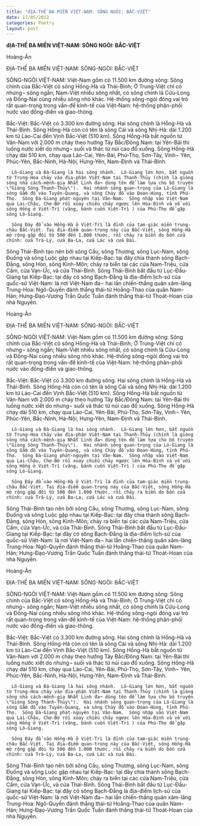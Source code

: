 ```yaml
---
title: "đỊA-THẾ BA MIỀN VIỆT-NAM: SÔNG NGÒI: BẮC-VIỆT"
date: 17/05/2012
categories: Poetry
layout: post
---
```


**đỊA-THẾ BA MIỀN VIỆT-NAM: SÔNG NGÒI: BẮC-VIỆT**

Hoàng-Ân

ĐỊA-THẾ BA MIỀN VIỆT-NAM: SÔNG-NGÒI: BẮC-VIỆT


SÔNG-NGÒI VIỆT-NAM: Việt-Nam gồm có 11.500 km đường sông: Sông chính của Bắc-Việt có sông Hồng-Hà và Thái-Bình; Ở Trung-Việt chỉ có nhưng¬ sông ngắn; Nam-Việt nhiều sông nhất, có sông chính là Cửu-Long và Đồng-Nai cùng nhiều sông nhỏ khác.  Hệ-thống sông-ngòi đóng vai trò rất quan-trọng trong vấn-đề kinh-tế của Việt-Nam: hệ-thống phân-phối nước vào đồng-điền và giao-thông.

Bắc-Việt:  Bắc-Việt có 3.300 km đường sông. Hai sông chính là Hồng-Hà và Thái-Bình.  Sông Hồng-Hà còn có tên là sông Cái và sông Nhị-Hà: dài 1.200 km từ Lào-Cai đến Vịnh Bắc-Việt (510 km). Sông Hồng-Hà bắt nguồn từ Vân-Nam với 2.000 m chảy theo hướng Tây Bắc/Đông Nam: tại Yên-Bái thì luồng nước xiết do nhưng¬ suối và thác từ núi cao đổ xuống. Sông Hồng-Hà chạy dài 510 km, chạy qua Lào-Cai, Yên-Bái, Phú-Thọ, Sơn-Tây, Vinh¬ Yên, Phúc-Yên, Bắc-Ninh, Hà-Nội, Hưng-Yên, Nam-Định và Thái-Bình.

      Lô-Giang và Đà-Giang là hai sông nhánh.  Lô-Giang lớn hơn, bắt nguồn từ Trung-Hoa chảy vào địa-phận Việt-Nam tại Thanh-Thủy (chính là giòng sông nhà cách-mệnh-gia Nhất Linh đa¬ dùng tên để làm tựa cho bộ truyện \"Giòng Sông Thanh-Thủy\").  Hai nhánh sông quan-trọng của Lô-Giang là sông Gầm đổ vào Tuyên-Quang, và sông Chảy đổ vào Đoan-Hùng, tỉnh Phú-Thọ.  Sông Đà-Giang phát-nguyên tại Vân-Nam.  Sông nhập vào Việt-Nam qua Lai-Châu, Chợ-Bờ rồi xoay chiều chảy ngược lên Hòa-Bình và về với sông Hồng ở Việt-Trì (vâng, bánh cuốn Việt-Trì ) của Phú-Thọ để gặp sông Lô-Giang.

      Sông Đáy đổ vào Hồng-Hà ở Việt-Trì là đỉnh của tam-giác miền trung-châu Bắc-Việt. Tại địa-điểm quan-trọng này của Bắc-Việt, sông Hồng-Hà mở rộng gấp đôi từ 500 đến 1.000 thước, rồi chảy ra biển do bốn cửa chính: cửa Trà-Lý, cửa Ba-La, cửa Lác và cửa Đài.      

Sông Thái-Bình tạo nên bởi sông Cầu, sông Thương, sông Lục-Nam, sông Đuống và sông Luộc gặp nhau tại Kiếp-Bạc: tại đây chia thành sông Bạch-Đằng, sông Hòn, sông Kinh-Môn; chảy ra biển tại các cửa Nam-Triệu, cửa Cấm, cửa Vạn-Ức, và cửa Thái-Bình.      Sông Thái-Bình bắt đầu từ Lục-Đầu-Giang tại Kiếp-Bạc: tại đây có sông Bạch-Đằng là địa-điểm lịch-sứ của quốc-sử Việt-Nam: là nơi Việt-Nam đa¬ hai lần chiến-thắng quân xâm-lăng Trung-Hoa: Ngô-Quyền đánh thắng thái-tử Hoằng-Thao của quân Nam-Hán; Hưng-Đạo-Vương Trần Quốc Tuấn đánh thắng thái-tử Thoát-Hoan của nhà Nguyên.

Hoàng-Ân

ĐỊA-THẾ BA MIỀN VIỆT-NAM: SÔNG-NGÒI: BẮC-VIỆT


SÔNG-NGÒI VIỆT-NAM: Việt-Nam gồm có 11.500 km đường sông: Sông chính của Bắc-Việt có sông Hồng-Hà và Thái-Bình; Ở Trung-Việt chỉ có nhưng¬ sông ngắn; Nam-Việt nhiều sông nhất, có sông chính là Cửu-Long và Đồng-Nai cùng nhiều sông nhỏ khác.  Hệ-thống sông-ngòi đóng vai trò rất quan-trọng trong vấn-đề kinh-tế của Việt-Nam: hệ-thống phân-phối nước vào đồng-điền và giao-thông.

Bắc-Việt:  Bắc-Việt có 3.300 km đường sông. Hai sông chính là Hồng-Hà và Thái-Bình.  Sông Hồng-Hà còn có tên là sông Cái và sông Nhị-Hà: dài 1.200 km từ Lào-Cai đến Vịnh Bắc-Việt (510 km). Sông Hồng-Hà bắt nguồn từ Vân-Nam với 2.000 m chảy theo hướng Tây Bắc/Đông Nam: tại Yên-Bái thì luồng nước xiết do nhưng¬ suối và thác từ núi cao đổ xuống. Sông Hồng-Hà chạy dài 510 km, chạy qua Lào-Cai, Yên-Bái, Phú-Thọ, Sơn-Tây, Vinh¬ Yên, Phúc-Yên, Bắc-Ninh, Hà-Nội, Hưng-Yên, Nam-Định và Thái-Bình.

      Lô-Giang và Đà-Giang là hai sông nhánh.  Lô-Giang lớn hơn, bắt nguồn từ Trung-Hoa chảy vào địa-phận Việt-Nam tại Thanh-Thủy (chính là giòng sông nhà cách-mệnh-gia Nhất Linh đa¬ dùng tên để làm tựa cho bộ truyện \"Giòng Sông Thanh-Thủy\").  Hai nhánh sông quan-trọng của Lô-Giang là sông Gầm đổ vào Tuyên-Quang, và sông Chảy đổ vào Đoan-Hùng, tỉnh Phú-Thọ.  Sông Đà-Giang phát-nguyên tại Vân-Nam.  Sông nhập vào Việt-Nam qua Lai-Châu, Chợ-Bờ rồi xoay chiều chảy ngược lên Hòa-Bình và về với sông Hồng ở Việt-Trì (vâng, bánh cuốn Việt-Trì ) của Phú-Thọ để gặp sông Lô-Giang.

      Sông Đáy đổ vào Hồng-Hà ở Việt-Trì là đỉnh của tam-giác miền trung-châu Bắc-Việt. Tại địa-điểm quan-trọng này của Bắc-Việt, sông Hồng-Hà mở rộng gấp đôi từ 500 đến 1.000 thước, rồi chảy ra biển do bốn cửa chính: cửa Trà-Lý, cửa Ba-La, cửa Lác và cửa Đài.      

Sông Thái-Bình tạo nên bởi sông Cầu, sông Thương, sông Lục-Nam, sông Đuống và sông Luộc gặp nhau tại Kiếp-Bạc: tại đây chia thành sông Bạch-Đằng, sông Hòn, sông Kinh-Môn; chảy ra biển tại các cửa Nam-Triệu, cửa Cấm, cửa Vạn-Ức, và cửa Thái-Bình.      Sông Thái-Bình bắt đầu từ Lục-Đầu-Giang tại Kiếp-Bạc: tại đây có sông Bạch-Đằng là địa-điểm lịch-sứ của quốc-sử Việt-Nam: là nơi Việt-Nam đa¬ hai lần chiến-thắng quân xâm-lăng Trung-Hoa: Ngô-Quyền đánh thắng thái-tử Hoằng-Thao của quân Nam-Hán; Hưng-Đạo-Vương Trần Quốc Tuấn đánh thắng thái-tử Thoát-Hoan của nhà Nguyên.

Hoàng-Ân

ĐỊA-THẾ BA MIỀN VIỆT-NAM: SÔNG-NGÒI: BẮC-VIỆT


SÔNG-NGÒI VIỆT-NAM: Việt-Nam gồm có 11.500 km đường sông: Sông chính của Bắc-Việt có sông Hồng-Hà và Thái-Bình; Ở Trung-Việt chỉ có nhưng¬ sông ngắn; Nam-Việt nhiều sông nhất, có sông chính là Cửu-Long và Đồng-Nai cùng nhiều sông nhỏ khác.  Hệ-thống sông-ngòi đóng vai trò rất quan-trọng trong vấn-đề kinh-tế của Việt-Nam: hệ-thống phân-phối nước vào đồng-điền và giao-thông.

Bắc-Việt:  Bắc-Việt có 3.300 km đường sông. Hai sông chính là Hồng-Hà và Thái-Bình.  Sông Hồng-Hà còn có tên là sông Cái và sông Nhị-Hà: dài 1.200 km từ Lào-Cai đến Vịnh Bắc-Việt (510 km). Sông Hồng-Hà bắt nguồn từ Vân-Nam với 2.000 m chảy theo hướng Tây Bắc/Đông Nam: tại Yên-Bái thì luồng nước xiết do nhưng¬ suối và thác từ núi cao đổ xuống. Sông Hồng-Hà chạy dài 510 km, chạy qua Lào-Cai, Yên-Bái, Phú-Thọ, Sơn-Tây, Vinh¬ Yên, Phúc-Yên, Bắc-Ninh, Hà-Nội, Hưng-Yên, Nam-Định và Thái-Bình.

      Lô-Giang và Đà-Giang là hai sông nhánh.  Lô-Giang lớn hơn, bắt nguồn từ Trung-Hoa chảy vào địa-phận Việt-Nam tại Thanh-Thủy (chính là giòng sông nhà cách-mệnh-gia Nhất Linh đa¬ dùng tên để làm tựa cho bộ truyện \"Giòng Sông Thanh-Thủy\").  Hai nhánh sông quan-trọng của Lô-Giang là sông Gầm đổ vào Tuyên-Quang, và sông Chảy đổ vào Đoan-Hùng, tỉnh Phú-Thọ.  Sông Đà-Giang phát-nguyên tại Vân-Nam.  Sông nhập vào Việt-Nam qua Lai-Châu, Chợ-Bờ rồi xoay chiều chảy ngược lên Hòa-Bình và về với sông Hồng ở Việt-Trì (vâng, bánh cuốn Việt-Trì ) của Phú-Thọ để gặp sông Lô-Giang.

      Sông Đáy đổ vào Hồng-Hà ở Việt-Trì là đỉnh của tam-giác miền trung-châu Bắc-Việt. Tại địa-điểm quan-trọng này của Bắc-Việt, sông Hồng-Hà mở rộng gấp đôi từ 500 đến 1.000 thước, rồi chảy ra biển do bốn cửa chính: cửa Trà-Lý, cửa Ba-La, cửa Lác và cửa Đài.      

Sông Thái-Bình tạo nên bởi sông Cầu, sông Thương, sông Lục-Nam, sông Đuống và sông Luộc gặp nhau tại Kiếp-Bạc: tại đây chia thành sông Bạch-Đằng, sông Hòn, sông Kinh-Môn; chảy ra biển tại các cửa Nam-Triệu, cửa Cấm, cửa Vạn-Ức, và cửa Thái-Bình.      Sông Thái-Bình bắt đầu từ Lục-Đầu-Giang tại Kiếp-Bạc: tại đây có sông Bạch-Đằng là địa-điểm lịch-sứ của quốc-sử Việt-Nam: là nơi Việt-Nam đa¬ hai lần chiến-thắng quân xâm-lăng Trung-Hoa: Ngô-Quyền đánh thắng thái-tử Hoằng-Thao của quân Nam-Hán; Hưng-Đạo-Vương Trần Quốc Tuấn đánh thắng thái-tử Thoát-Hoan của nhà Nguyên.
